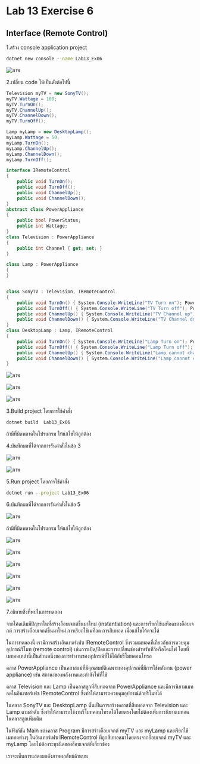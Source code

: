 # Lab 13 Exercise 6

## Interface (Remote Control)

1.สร้าง console application project

```cmd
dotnet new console --name Lab13_Ex06
```

![ภาพ](https://github.com/AnchisaPhetnoi/03376836-OOP-2566-Lab-13/assets/144197034/6b8afcad-c280-4ae9-9eb0-9678c866e6e0)

2.เปลี่ยน code ให้เป็นดังต่อไปนี้

```cs
Television myTV = new SonyTV();
myTV.Wattage = 100;
myTV.TurnOn();
myTV.ChannelUp();
myTV.ChannelDown();
myTV.TurnOff();

Lamp myLamp = new DesktopLamp();
myLamp.Wattage = 50;
myLamp.TurnOn();
myLamp.ChannelUp();
myLamp.ChannelDown();
myLamp.TurnOff();

interface IRemoteControl
{
    public void TurnOn();
    public void TurnOff();
    public void ChannelUp();
    public void ChannelDown();
}
abstract class PowerAppliance
{
    public bool PowerStatus;
    public int Wattage;
}
class Television : PowerAppliance
{
    public int Channel { get; set; }
}

class Lamp : PowerAppliance
{
}


class SonyTV : Television, IRemoteControl
{
    public void TurnOn() { System.Console.WriteLine("TV Turn on"); PowerStatus = true; }
    public void TurnOff() { System.Console.WriteLine("TV Turn off"); PowerStatus = false; }
    public void ChannelUp() { System.Console.WriteLine("TV Channel up"); }
    public void ChannelDown() { System.Console.WriteLine("TV Channel down"); }
}
class DesktopLamp : Lamp, IRemoteControl
{
    public void TurnOn() { System.Console.WriteLine("Lamp Turn on"); PowerStatus = true; }
    public void TurnOff() { System.Console.WriteLine("Lamp Turn off"); PowerStatus = false; }
    public void ChannelUp() { System.Console.WriteLine("Lamp cannot change channel"); }
    public void ChannelDown() { System.Console.WriteLine("Lamp cannot change channel"); }
}
```
![ภาพ](https://github.com/AnchisaPhetnoi/03376836-OOP-2566-Lab-13/assets/144197034/d979e454-5dd8-4e22-bff7-813c568b397a)

![ภาพ](https://github.com/AnchisaPhetnoi/03376836-OOP-2566-Lab-13/assets/144197034/4d39dbce-100d-4539-8f2d-5c3157f6c73c)

![ภาพ](https://github.com/AnchisaPhetnoi/03376836-OOP-2566-Lab-13/assets/144197034/3ba9567d-effa-4a62-b737-381f80a13069)

3.Build project โดยการใช้คำสั่ง

```cmd
dotnet build  Lab13_Ex06
```

ถ้ามีที่ผิดพลาดในโปรแกรม ให้แก้ไขให้ถูกต้อง

4.บันทึกผลที่ได้จากการรันคำสั่งในข้อ 3


![ภาพ](https://github.com/AnchisaPhetnoi/03376836-OOP-2566-Lab-13/assets/144197034/980c26d4-251b-4eba-a186-b4287c2be313)

![ภาพ](https://github.com/AnchisaPhetnoi/03376836-OOP-2566-Lab-13/assets/144197034/ff47b749-5223-4dce-8f2b-7e457297de5e)

5.Run project โดยการใช้คำสั่ง

```cmd
dotnet run --project Lab13_Ex06
```

6.บันทึกผลที่ได้จากการรันคำสั่งในข้อ 5

![ภาพ](https://github.com/AnchisaPhetnoi/03376836-OOP-2566-Lab-13/assets/144197034/190aca0b-1b5a-4c90-b8de-a52eda9fe257)

ถ้ามีที่ผิดพลาดในโปรแกรม ให้แก้ไขให้ถูกต้อง

![ภาพ](https://github.com/AnchisaPhetnoi/03376836-OOP-2566-Lab-13/assets/144197034/f0c28275-499d-4444-95b8-e624c550150b)

![ภาพ](https://github.com/AnchisaPhetnoi/03376836-OOP-2566-Lab-13/assets/144197034/d5971374-cc59-48aa-a1e4-12be8d7e539e)

![ภาพ](https://github.com/AnchisaPhetnoi/03376836-OOP-2566-Lab-13/assets/144197034/1d8fd790-b06f-42fd-97b0-d64433f12e77)

![ภาพ](https://github.com/AnchisaPhetnoi/03376836-OOP-2566-Lab-13/assets/144197034/ad1d3459-db3c-4c9f-a332-117bd7514730)

![ภาพ](https://github.com/AnchisaPhetnoi/03376836-OOP-2566-Lab-13/assets/144197034/d3431b5f-66f6-4f68-ae74-942801ee24db)

![ภาพ](https://github.com/AnchisaPhetnoi/03376836-OOP-2566-Lab-13/assets/144197034/d55fc87e-e990-456a-b453-be99a6bf373f)



7.อธิบายสิ่งที่พบในการทดลอง

จากโค้ดเดิมมีปัญหาในที่สร้างอ็อบเจกต์ขึ้นมาใหม่ (instantiation) และการเรียกใช้เมท็อดของอ็อบเจกต์
การสร้างอ็อบเจกต์ขึ้นมาใหม่ การเรียกใช้เมท็อด การสืบทอด
เมื่อแก้ไขโค้ดจะได้ 

ในการทดลองนี้ เรามีการสร้างอินเทอร์เฟซ IRemoteControl ซึ่งรวมเมทอดที่เกี่ยวกับการควบคุมอุปกรณ์รีโมท (remote control) เช่นการเปิด/ปิดและการเปลี่ยนช่องสำหรับทีวีหรือโคมไฟ โดยที่เมทอดเหล่านี้เป็นส่วนหนึ่งของการทำงานของอุปกรณ์ที่ใช้ได้กับรีโมทคอนโทรล

คลาส PowerAppliance เป็นคลาสแม่ที่มีคุณสมบัติเฉพาะของอุปกรณ์ที่มีการใช้พลังงาน (power appliance) เช่น สถานะของพลังงานและกำลังไฟที่ใช้

คลาส Television และ Lamp เป็นคลาสลูกที่สืบทอดจาก PowerAppliance และมีการนิยามเมทอดในอินเทอร์เฟซ IRemoteControl ซึ่งทำให้สามารถควบคุมอุปกรณ์ด้วยรีโมทได้

ในคลาส SonyTV และ DesktopLamp นั้นเป็นการสร้างคลาสที่สืบทอดจาก Television และ Lamp ตามลำดับ ซึ่งทำให้สามารถใช้งานรีโมทคอนโทรลได้โดยตรงโดยไม่ต้องเพิ่มการนิยามเมทอดในคลาสลูกเพิ่มเติม

ในฟังก์ชัน Main ของคลาส Program มีการสร้างอ็อบเจกต์ myTV และ myLamp และเรียกใช้เมทอดต่างๆ ในอินเทอร์เฟซ IRemoteControl ที่ถูกสืบทอดมาโดยตรงจากอ็อบเจกต์ myTV และ myLamp โดยไม่ต้องระบุชนิดของอ็อบเจกต์ที่เกี่ยวข้อง 

เราจะเห็นการแสดงผลดังภาพผลลัพธ์ด้านบน
